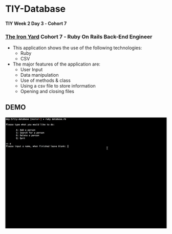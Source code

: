 # TIY-Database

#### TIY Week 2 Day 3 &dash; Cohort 7
### **[The Iron Yard](http://theironyard.com)** Cohort 7 &dash; Ruby On Rails Back-End Engineer
- This application shows the use of the following technologies:
  - Ruby
  - CSV
- The major features of the application are:
  - User Input
  - Data manipulation
  - Use of methods & class
  - Using a csv file to store information
  - Opening and closing files

## DEMO
![](https://raw.githubusercontent.com/brunz36/tiy-database/master/docs/tiy-database.gif)
